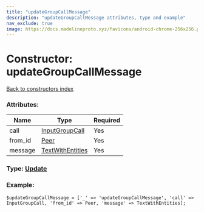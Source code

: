 ```yaml
---
title: "updateGroupCallMessage"
description: "updateGroupCallMessage attributes, type and example"
nav_exclude: true
image: https://docs.madelineproto.xyz/favicons/android-chrome-256x256.png
---
```

# Constructor: updateGroupCallMessage  
[Back to constructors index](/API_docs/constructors/index.html)



### Attributes:

| Name     |    Type       | Required |
|----------|---------------|----------|
|call|[InputGroupCall](/API_docs/types/InputGroupCall.html) | Yes|
|from\_id|[Peer](/API_docs/types/Peer.html) | Yes|
|message|[TextWithEntities](/API_docs/types/TextWithEntities.html) | Yes|



### Type: [Update](/API_docs/types/Update.html)


### Example:

```
$updateGroupCallMessage = ['_' => 'updateGroupCallMessage', 'call' => InputGroupCall, 'from_id' => Peer, 'message' => TextWithEntities];
```  
